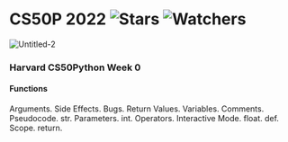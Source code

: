 # CS50P 2022 ![Stars](https://img.shields.io/github/stars/straightroadtosuccess/HarvardCS50P?color=brightgreen) ![Watchers](https://img.shields.io/github/watchers/straightroadtosuccess/HarvardCS50P?label=Watchers)
![Untitled-2](https://user-images.githubusercontent.com/75189508/194149777-f63aa3eb-0455-4982-8b18-199bc6e6c156.png)

### Harvard CS50Python Week 0

<h4>Functions</h4>

Arguments. Side Effects. Bugs. Return Values. Variables. Comments. Pseudocode. str. Parameters. int. Operators. Interactive Mode. float. def. Scope. return.
